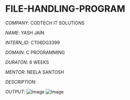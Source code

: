 # FILE-HANDLING-PROGRAM

*COMPANY*:  CODTECH IT SOLUTIONS

*NAME*: YASH JAIN

*INTERN_ID*: CT06DG3399

*DOMAIN*: C PROGRAMMING

*DURATON*: 6 WEEKS

*MENTOR*: NEELA SANTOSH

*DESCRIPTION*:

*OUTPUT*:
![Image](https://github.com/user-attachments/assets/3bcba323-3537-42ad-a298-ede4a979584b)
![Image](https://github.com/user-attachments/assets/6c6a6ea7-59b5-4440-b817-4bf2085245bc)
